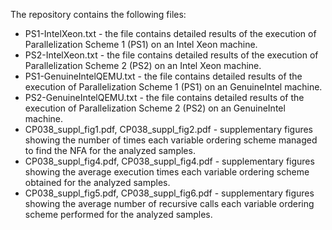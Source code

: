 The repository contains the following files:

<ul>
  <li> PS1-IntelXeon.txt - the file contains detailed results of the execution of Parallelization Scheme 1 (PS1) on an Intel Xeon machine.</li>
  <li> PS2-IntelXeon.txt - the file contains detailed results of the execution of Parallelization Scheme 2 (PS2) on an Intel Xeon machine.</li>
  <li> PS1-GenuineIntelQEMU.txt - the file contains detailed results of the execution of Parallelization Scheme 1 (PS1) on an GenuineIntel machine.</li>
  <li> PS2-GenuineIntelQEMU.txt - the file contains detailed results of the execution of Parallelization Scheme 2 (PS2) on an GenuineIntel machine.</li>
  <li>CP038_suppl_fig1.pdf, CP038_suppl_fig2.pdf - supplementary figures showing the number of times each variable ordering scheme managed to find the NFA for the analyzed samples.</li>
  <li>CP038_suppl_fig4.pdf, CP038_suppl_fig4.pdf - supplementary figures showing the average execution times each variable ordering scheme obtained for the analyzed samples.</li>
  <li>CP038_suppl_fig5.pdf, CP038_suppl_fig6.pdf - supplementary figures showing the average number of recursive calls each variable ordering scheme performed for the analyzed samples.</li>
</ul>
